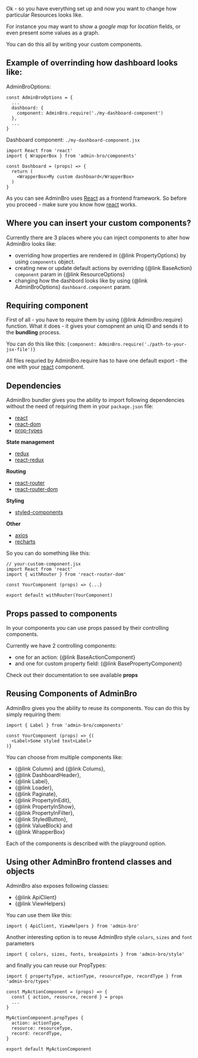 Ok - so you have everything set up and now you want to change how particular Resources looks like.

For instance you may want to show a _google map_ for _location_ fields, or even present some values as a graph.

You can do this all by writing your custom components.

## Example of overrinding how dashboard looks like:

AdminBroOptions: 
```
const AdminBroOptions = {
  ...
  dashboard: {
    component: AdminBro.require('./my-dashboard-component')
  },
  ...
}
```

Dashboard component: `./my-dashboard-component.jsx`
```
import React from 'react'
import { WrapperBox } from 'admin-bro/components'

const Dashboard = (props) => {
  return (
    <WrapperBox>My custom dashboard</WrapperBox>
  )
}
```

As you can see AdminBro uses [React](https://reactjs.org/) as a frontend framework. So before
you proceed - make sure you know how [react](https://reactjs.org/) works.

## Where you can insert your custom components?

Currently there are 3 places where you can inject components to alter how AdminBro looks like:

- overriding how properties are rendered in {@link PropertyOptions} by using `components` object.
- creating new or update default actions by overriding {@link BaseAction} `component` param
in {@link ResourceOptions}
- changing how the dashbord looks like by using {@link AdminBroOptions} `dashboard.component` param.

## Requiring component

First of all - you have to require them by using {@link AdminBro.require} function. What it does -
it gives your comopnent an uniq ID and sends it to the __bundling__ process.

You can do this like this: `{component: AdminBro.require('./path-to-your-jsx-file')}`

All files requried by AdminBro.require has to have one default export - the one with your [react](https://reactjs.org/) component.

## Dependencies

AdminBro bundler gives you the ability to import following dependencies without the need of requiring them in your `package.json` file:

- [react](https://reactjs.org/)
- [react-dom](https://reactjs.org/)
- [prop-types](https://github.com/facebook/prop-types)

**State management**

- [redux](https://redux.js.org/)
- [react-redux](https://github.com/reduxjs/react-redux)

**Routing**

- [react-router](https://reacttraining.com/react-router/)
- [react-router-dom](https://reacttraining.com/react-router/)

**Styling**

- [styled-components](https://www.styled-components.com/docs)

**Other**

- [axios](https://github.com/axios/axios)
- [recharts](http://recharts.org/en-US/)

So you can do something like this:

```
// your-custom-component.jsx
import React from 'react'
import { withRouter } from 'react-router-dom'

const YourComponent (props) => {...}

export default withRouter(YourComponent)
```

## Props passed to components

In your components you can use props passed by their controlling components.

Currently we have 2 controlling components: 

- one for an action: {@link BaseActionComponent}
- and one for custom property field: {@link BasePropertyComponent}

Check out their documentation to see available **props**

## Reusing Components of AdminBro

AdminBro gives you the ability to reuse its components. You can do this by simply requiring them:

```
import { Label } from 'admin-bro/components'

const YourComponent (props) => {(
  <Label>Some styled text<Label>
)}
```

You can choose from multiple components like:

- {@link Column} and {@link Colums},
- {@link DashboardHeader},
- {@link Label},
- {@link Loader},
- {@link Paginate},
- {@link PropertyInEdit},
- {@link PropertyInShow},
- {@link PropertyInFilter},
- {@link StyledButton},
- {@link ValueBlock} and
- {@link WrapperBox}

Each of the components is described with the playground option.

## Using other AdminBro frontend classes and objects

AdminBro also exposes following classes:

- {@link ApiClient}
- {@link ViewHelpers}

You can use them like this:

```
import { ApiClient, ViewHelpers } from 'admin-bro'
```

Another interesting option is to reuse AdminBro style `colors`, `sizes` and `font` parameters

```
import { colors, sizes, fonts, breakpoints } from 'admin-bro/style'
```

and finally you can reuse our PropTypes:

```
import { propertyType, actionType, resourceType, recordType } from 'admin-bro/types'

const MyActionComponent = (props) => {
  const { action, resource, record } = props
  ...
}

MyActionComponent.propTypes {
  action: actionType,
  resource: resourceType,
  record: recordType,
}

export default MyActionComponent
```

